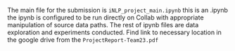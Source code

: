 The main file for the submission is `iNLP_project_main.ipynb` this is an .ipynb
the ipynb is configured to be run directly on Collab with appropriate manipulation of source data paths. 
The rest of ipynb files are data exploration and experiments conducted.
Find link to necessary location in the google drive from the `ProjectReport-Team23.pdf`
